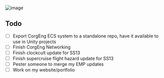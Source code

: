 ![image](https://github-readme-stats.vercel.app/api?username=powerfulbacon&show_icons=true&bg_color=30,e96443,904e95&title_color=fff&text_color=fff&include_all_commits=true&count_private=true)

## Todo

 - [ ] Export CorgEng ECS system to a standalone repo, have it available to use in Unity projects
 - [ ] Finish CorgEng Networking
 - [ ] Finish clockcult update for SS13
 - [ ] Finish supercruise flight hazard update for SS13
 - [ ] Pester someone to merge my EMP updates
 - [ ] Work on my website/portfolio
